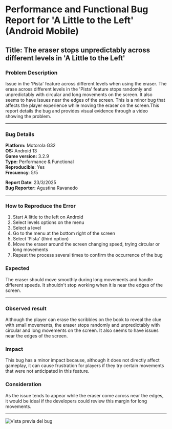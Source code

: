 # Performance and Functional Bug Report for 'A Little to the Left' (Android Mobile)

## Title:  The eraser stops unpredictably across different levels in 'A Little to the Left' 

### Problem Description
Issue in the 'Pista' feature across different levels when using the eraser. The erase across different levels in the 'Pista' feature stops randomly and unpredictably with circular and long movements on the screen. It also seems to have issues near the edges of the screen.
This is a minor bug that affects the player experience while moving the eraser on the screen.This report details the bug and provides visual evidence through a video showing the problem.



---

### Bug Details
**Platform:** Motorola G32  
**OS:** Android 13  
**Game version:** 3.2.9  
**Type:** Performance & Functional  
**Reproducible**: Yes  
**Frecuency**: 5/5  

**Report Date**: 23/3/2025  
**Bug Reporter:** Agustina Ravanedo  

---

### How to Reproduce the Error
1. Start A little to the left on Android   
2. Select levels options on the menu  
3. Select a level  
4. Go to the menu at the bottom right of the screen  
5. Select ‘Pista’ (third option)  
6. Move the eraser around the screen changing speed, trying circular or long movements  
7. Repeat the process several times to confirm the occurrence of the bug  


### Expected
The eraser should move smoothly during long movements and handle different speeds.
It shouldn't stop working when it is near the edges of the screen.

---

### Observed result
Although the player can erase the scribbles on the book to reveal the clue with small movements, the eraser stops randomly and unpredictably with circular and long movements on the screen. It also seems to have issues near the edges of the screen.

### Impact
This bug has a minor impact because, although it does not directly affect gameplay, it can cause frustration for players if they try certain movements that were not anticipated in this feature.

### Consideration 
As the issue tends to appear while the eraser come across near the edges, it would be ideal if the developers could review this margin for long movements.

---



![Vista previa del bug](https://raw.githubusercontent.com/agustinarav/bug-report-collection/refs/heads/main/games/a-little-to-the-left/TC-ALTTL.gif)



